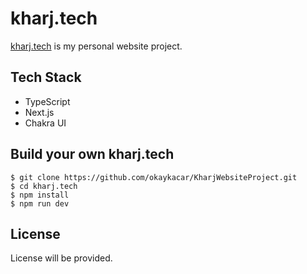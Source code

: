 #  kharj.tech

[kharj.tech](kharj.tech) is my personal website project.

## Tech Stack
 - TypeScript
 - Next.js
 - Chakra UI
 
## Build your own kharj.tech
 
 ```
 $ git clone https://github.com/okaykacar/KharjWebsiteProject.git
 $ cd kharj.tech
 $ npm install
 $ npm run dev
 ```
 
## License
 
 License will be provided.
